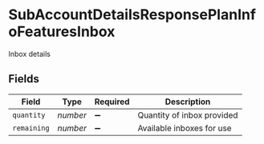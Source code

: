 # SubAccountDetailsResponsePlanInfoFeaturesInbox

Inbox details


## Fields

| Field                      | Type                       | Required                   | Description                |
| -------------------------- | -------------------------- | -------------------------- | -------------------------- |
| `quantity`                 | *number*                   | :heavy_minus_sign:         | Quantity of inbox provided |
| `remaining`                | *number*                   | :heavy_minus_sign:         | Available inboxes for use  |